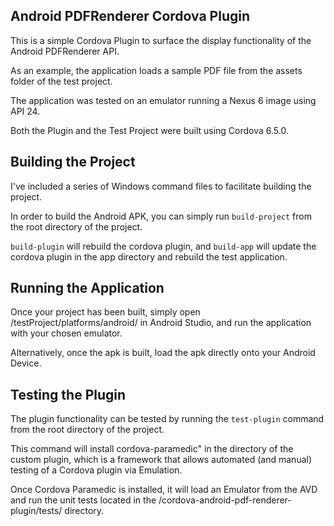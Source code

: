 ## Android PDFRenderer Cordova Plugin

This is a simple Cordova Plugin to surface the display functionality of the Android PDFRenderer API.

As an example, the application loads a sample PDF file from the assets folder of the test project.

The application was tested on an emulator running a Nexus 6 image using API 24.

Both the Plugin and the Test Project were built using Cordova 6.5.0.

## Building the Project

I've included a series of Windows command files to facilitate building the project.

In order to build the Android APK, you can simply run ```build-project``` from the root directory of the project.

```build-plugin``` will rebuild the cordova plugin, and ```build-app``` will update the cordova plugin in the app directory and rebuild the test application.

## Running the Application

Once your project has been built, simply open /testProject/platforms/android/ in Android Studio, and run the application with your chosen emulator.

Alternatively, once the apk is built, load the apk directly onto your Android Device.

## Testing the Plugin

The plugin functionality can be tested by running the ```test-plugin``` command from the root directory of the project.

This command will install cordova-paramedic" in the directory of the custom plugin, which is a framework that allows automated (and manual) testing of a Cordova plugin via Emulation.

Once Cordova Paramedic is installed, it will load an Emulator from the AVD and run the unit tests located in the /cordova-android-pdf-renderer-plugin/tests/ directory.